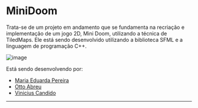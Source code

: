 # MiniDoom

Trata-se de um projeto em andamento que se fundamenta na recriação e implementação de um jogo 2D, Mini Doom, utilizando a técnica de TiledMaps. Ele está sendo desenvolvido utilizando a biblioteca SFML e a linguagem de programação C++.

![image](https://github.com/projecefet/MiniDoom/assets/134858819/808ffa50-1c99-4d72-8137-2f4babe841db)

Está sendo desenvolvendo por:
- [Maria Eduarda Pereira](https://github.com/wisthg)
- [Otto Abreu](https://github.com/Otto-abreu)
- [Vinicius Candido](https://github.com/ViniciusCandido0)

---
